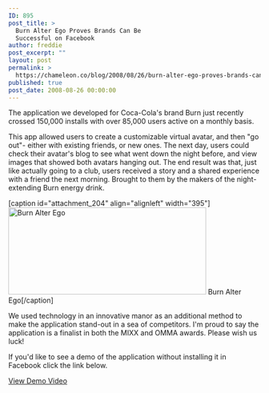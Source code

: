 ```yaml
---
ID: 895
post_title: >
  Burn Alter Ego Proves Brands Can Be
  Successful on Facebook
author: freddie
post_excerpt: ""
layout: post
permalink: >
  https://chameleon.co/blog/2008/08/26/burn-alter-ego-proves-brands-can-be-successful-on-facebook/
published: true
post_date: 2008-08-26 00:00:00
---
```

The application we developed for Coca-Cola's brand Burn just recently crossed 150,000 installs with over 85,000 users active on a monthly basis.

This app allowed users to create a customizable virtual avatar, and then "go out"- either with existing friends, or new ones. The next day, users could check their avatar's blog to see what went down the night before, and view images that showed both avatars hanging out. The end result was that, just like actually going to a club, users received a story and a shared experience with a friend the next morning. Brought to them by the makers of the night-extending Burn energy drink.

[caption id="attachment_204" align="alignleft" width="395"]<a href="https://takemetoyourleader.com/wp-content/uploads/2008/08/app_3_7695687266_3119.gif"><img class="size-full wp-image-204" title="Burn Alter Ego" src="https://takemetoyourleader.com/wp-content/uploads/2008/08/app_3_7695687266_3119.gif" alt="Burn Alter Ego" width="395" height="174" /></a> Burn Alter Ego[/caption]

We used technology in an innovative manor as an additional method to make the application stand-out in a sea of competitors. I'm proud to say the application is a finalist in both the MIXX and OMMA awards. Please wish us luck!

If you'd like to see a demo of the application without installing it in Facebook click the link below.

<a href="https://www.sapient.com/burnalterego/burn.htm">View Demo Video</a>